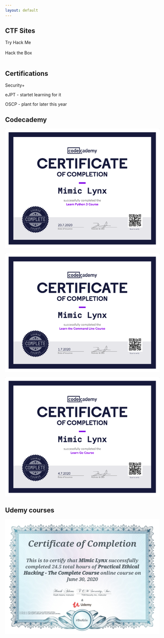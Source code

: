 ```yaml
---
layout: default
---
```

## CTF Sites

<dl>
<dt>Try Hack Me</dt>
<br>
<dd><script src="https://tryhackme.com/badge/68342"></script></dd>
<dt>Hack the Box</dt>
<br>
<dd><script src="https://www.hackthebox.eu/badge/326651"></script></dd>
</dl>

## Certifications

Security+

eJPT - startet learning for it

OSCP - plant for later this year

## Codecademy 
![python3](assets/img/codecademy_python3.png)

![bash](assets/img/Codecademy_bash.png)

![go](assets/img/Codecademy_go.png)

## Udemy courses

![hacking101](assets/img/UC-acfb4a81-2a21-4caf-af39-2fa61a10104a.jpg)
